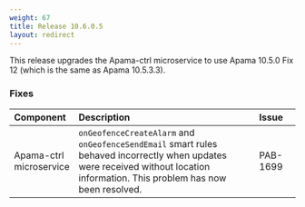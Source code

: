 ```yaml
---
weight: 67
title: Release 10.6.0.5
layout: redirect
---
```


This release upgrades the Apama-ctrl microservice to use Apama 10.5.0 Fix 12 (which is the same as Apama 10.5.3.3).

### Fixes

<table>
<colgroup>
    <col style="width: 15%;">
    <col style="width: 70%;">
    <col style="width: 15%;">
</colgroup>
<thead>
<tr>
<th style="text-align:left">Component</th>
<th style="text-align:left">Description</th>
<th style="text-align:left">Issue</th>
</tr>
</thead>
<tbody>
<tr>
<td style="text-align:left">Apama-ctrl microservice</td>
    <td style="text-align:left"><code>onGeofenceCreateAlarm</code> and <code>onGeofenceSendEmail</code> smart rules behaved incorrectly when updates were received without location information. This problem has now been resolved.</td>
<td style="text-align:left">PAB-1699</td>
</tr>
</tbody>
</table>






